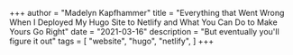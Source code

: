 +++
author = "Madelyn Kapfhammer"
title = "Everything that Went Wrong When I Deployed My Hugo Site to Netlify and What You Can Do to Make Yours Go Right"
date = "2021-03-16"
description = "But eventually you'll figure it out"
tags = [
"website",
"hugo",
"netlify",
]
+++

